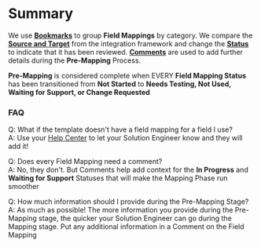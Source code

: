 # Summary

We use [**Bookmarks**](bookmarks.md) to group **Field Mappings** by category. We compare the [**Source and Target**](source-and-targets.md) from the integration framework and change the [**Status**](field-mapping-status.md) to indicate that it has been reviewed. [**Comments**](field-mapping-comments.md) are used to add further details during the **Pre-Mapping** Process.

**Pre-Mapping** is considered complete when EVERY **Field Mapping Status** has been transitioned from **Not Started** to **Needs Testing, Not Used, Waiting for Support, or Change Requested**

### FAQ

Q: What if the template doesn't have a field mapping for a field I use?\
A: Use your [Help Center](https://alphapack.atlassian.net/servicedesk/customer/portals) to let your Solution Engineer know and they will add it!

Q: Does every Field Mapping need a comment?\
A: No, they don't. But Comments help add context for the **In Progress** and **Waiting for Support** Statuses that will make the Mapping Phase run smoother

Q: How much information should I provide during the Pre-Mapping Stage?\
A: As much as possible! The more information you provide during the Pre-Mapping stage, the quicker your Solution Engineer can go during the Mapping stage. Put any additional information in a Comment on the Field Mapping
